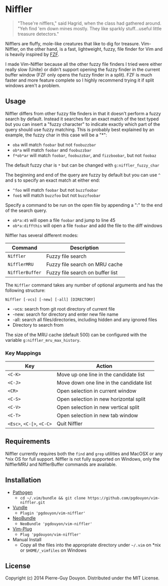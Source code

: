 Niffler
=======

> "These're nifflers," said Hagrid, when the class had gathered around.  "Yeh
> find 'em down mines mostly.  They like sparkly stuff...useful little
> treasure detectors."

Nifflers are fluffy, mole-like creatures that like to dig for treasure.
Vim-Niffler, on the other hand, is a fast, lightweight, fuzzy, file finder for
Vim and is heavily inspired by [FZF][].

I made Vim-Niffler because all the other fuzzy file finders I tried were either
really slow (Unite) or didn't support opening the fuzzy finder in the current
buffer window (FZF only opens the fuzzy finder in a split).  FZF is much faster
and more feature complete so I highly recommend trying it if split windows
aren't a problem.


Usage
-----

Niffler differs from other fuzzy file finders in that it doesn't perform a fuzzy
search by default.  Instead it searches for an exact match of the text typed but
you can insert a "fuzzy character" to indicate exactly which part of the query
should use fuzzy matching.  This is probably best explained by an example, the
fuzzy char in this case will be a "\*":

* `oba` will match `foobar` but not `foobuzzbar`
* `ob*a` will match `foobar` and `foobuzzbar`
* `f*ob*ar` will match `foobar`, `foobuzzbar`, and `fizzboobar`, but not `foobaz`

The default fuzzy char is `*` but can be changed with `g:niffler_fuzzy_char`

The beginning and end of the query are fuzzy by default but you can use `^` and
`$` to specify an exact match at either end:

* `^foo` will match `foobar` but not `buzzfoobar`
* `foo$` will match `buzzfoo` but not `buzzfoobar`

Specify a command to be run on the open file by appending a ":<CMD>" to the end
of the search query.

* `ob*a:45` will open a file `foobar` and jump to line 45
* `ob*a:diffthis` will open a file `foobar` and add the file to the diff windows

Niffler has several different modes:

| Command         | Description                                                           |
| --------------- | --------------------------------------------------------------------- |
| `Niffler`       | Fuzzy file search                                                     |
| `NifflerMRU`    | Fuzzy file search on MRU cache                                        |
| `NifflerBuffer` | Fuzzy file search on buffer list                                      |

The `Niffler` command takes any number of optional arguments and has the following structure:

`Niffler [-vcs] [-new] [-all] [DIRECTORY]`

* -vcs: search from git root directory of current file
* -new: search for directory and enter new file name
* -all: search all files/directories, including hidden and any ignored files
* Directory to search from

The size of the MRU cache (default 500) can be configured with the variable
`g:niffler_mru_max_history`.


### Key Mappings

| Key                       | Action                                   |
| ------------------------- | ---------------------------------------- |
| `<C-K>`                   | Move up one line in the candidate list   |
| `<C-J>`                   | Move down one line in the candidate list |
| `<CR>`                    | Open selection in current window         |
| `<C-S>`                   | Open selection in new horizontal split   |
| `<C-V>`                   | Open selection in new vertical split     |
| `<C-T>`                   | Open selection in new tab window         |
| `<Esc>`, `<C-[>`, `<C-C>` | Quit Niffler                             |



Requirements
------------

Niffler currently requires both the `find` and `grep` utilities and MacOSX or
any \*nix OS for full support.  Niffler is not fully supported on Windows, only
the NifflerMRU and NifflerBuffer commands are available.


Installation
------------

* [Pathogen][]
    * `cd ~/.vim/bundle && git clone https://github.com/pgdouyon/vim-niffler.git`
* [Vundle][]
    * `Plugin 'pgdouyon/vim-niffler'`
* [NeoBundle][]
    * `NeoBundle 'pgdouyon/vim-niffler'`
* [Vim-Plug][]
    * `Plug 'pgdouyon/vim-niffler'`
* Manual Install
    * Copy all the files into the appropriate directory under `~/.vim` on \*nix or
      `$HOME/_vimfiles` on Windows


License
-------

Copyright (c) 2014 Pierre-Guy Douyon.  Distributed under the MIT License.


[FZF]: https://github.com/junegunn/fzf
[Pathogen]: https://github.com/tpope/vim-pathogen
[Vundle]: https://github.com/gmarik/Vundle.vim
[NeoBundle]: https://github.com/Shougo/neobundle.vim
[Vim-Plug]: https://github.com/junegunn/vim-plug

